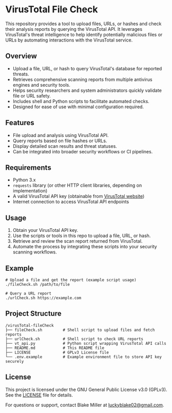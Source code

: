 # VirusTotal File Check

This repository provides a tool to upload files, URLs, or hashes and check their analysis reports by querying the VirusTotal API. It leverages VirusTotal's threat intelligence to help identify potentially malicious files or URLs by automating interactions with the VirusTotal service.

## Overview

- Upload a file, URL, or hash to query VirusTotal's database for reported threats.
- Retrieves comprehensive scanning reports from multiple antivirus engines and security tools.
- Helps security researchers and system administrators quickly validate file or URL safety.
- Includes shell and Python scripts to facilitate automated checks.
- Designed for ease of use with minimal configuration required.

## Features

- File upload and analysis using VirusTotal API.
- Query reports based on file hashes or URLs.
- Display detailed scan results and threat statuses.
- Can be integrated into broader security workflows or CI pipelines.

## Requirements

- Python 3.x
- `requests` library (or other HTTP client libraries, depending on implementation)
- A valid VirusTotal API key (obtainable from [VirusTotal website](https://www.virustotal.com/))
- Internet connection to access VirusTotal API endpoints

## Usage

1. Obtain your VirusTotal API key.
2. Use the scripts or tools in this repo to upload a file, URL, or hash.
3. Retrieve and review the scan report returned from VirusTotal.
4. Automate the process by integrating these scripts into your security scanning workflows.

## Example

```
# Upload a file and get the report (example script usage)
./fileCheck.sh /path/to/file

# Query a URL report
./urlCheck.sh https://example.com
```

## Project Structure

```
/virusTotal-fileCheck
├── fileCheck.sh         # Shell script to upload files and fetch reports
├── urlCheck.sh          # Shell script to check URL reports
├── vt_api.py            # Python script wrapping VirusTotal API calls
├── README.md            # This README file
├── LICENSE              # GPLv3 License file
└── .env.example         # Example environment file to store API key securely
```

## License

This project is licensed under the GNU General Public License v3.0 (GPLv3). See the [LICENSE](LICENSE) file for details.

For questions or support, contact Blake Miller at luckyblake02@gmail.com.

